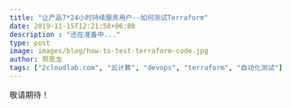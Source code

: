 ```yaml
---
title: "让产品7*24小时持续服务用户--如何测试Terraform"
date: 2019-11-15T12:21:58+06:00
description : "还在准备中..."
type: post
image: images/blog/how-to-test-terraform-code.jpg
author: 郑思龙
tags: ["2cloudlab.com", "云计算", "devops", "terraform", "自动化测试"]
---
```


敬请期待！